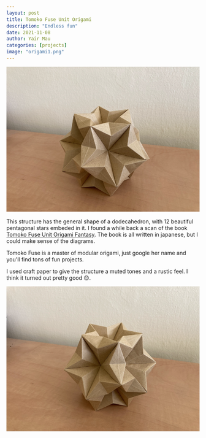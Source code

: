 ```yaml
---
layout: post
title: Tomoko Fuse Unit Origami
description: "Endless fun"
date: 2021-11-08
author: Yair Mau
categories: [projects]
image: "origami1.png"
---
```


![](origami1.png)

This structure has the general shape of a dodecahedron, with 12 beautiful pentagonal stars embeded in it.
I found a while back a scan of the book [Tomoko Fuse Unit Origami Fantasy](https://archive.org/details/TomokoFuseUnitOrigamiFantasyv2japanese/page/n73/mode/2up).
The book is all written in japanese, but I could make sense of the diagrams.


Tomoko Fuse is a master of modular origami, just google her name and you'll find tons of fun projects.

I used craft paper to give the structure a muted tones and a rustic feel.
I think it turned out pretty good 😊.

![](origami2.png)
